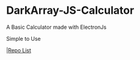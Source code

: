 # DarkArray-JS-Calculator
A Basic Calculator made with ElectronJs 

Simple to Use

|[Repo List](./Desktop/print1)
